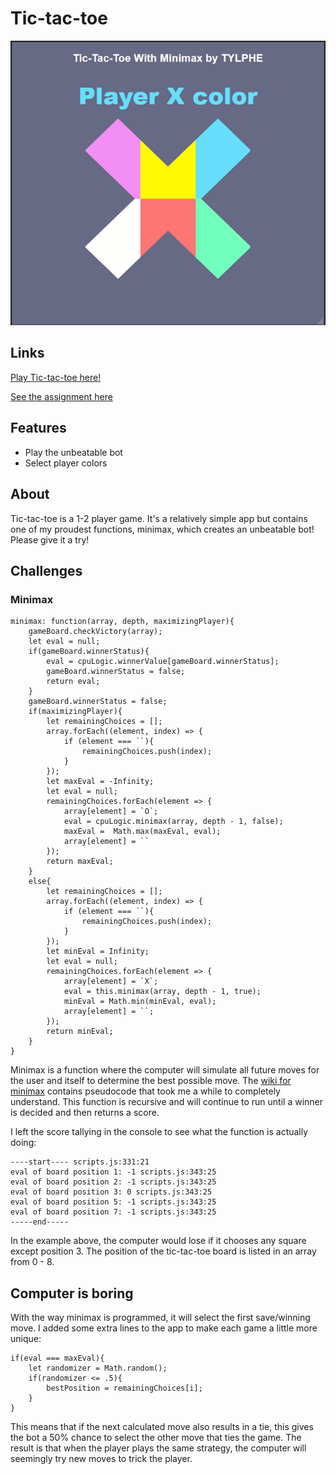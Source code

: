 # Tic-tac-toe

![](https://github.com/TYLPHE/TYLPHE/blob/main/readmeAssets/tic-tac-toe.gif)

## Links
[Play Tic-tac-toe here!](https://TYLPHE.github.io/tic-tac-toe/)

[See the assignment here](https://www.theodinproject.com/paths/full-stack-javascript/courses/javascript/lessons/tic-tac-toe)

## Features
- Play the unbeatable bot
- Select player colors

## About
Tic-tac-toe is a 1-2 player game. It's a relatively simple app but contains one of my proudest functions, minimax, which creates an unbeatable bot! Please give it a try!

## Challenges
### Minimax
```
minimax: function(array, depth, maximizingPlayer){
    gameBoard.checkVictory(array);
    let eval = null;
    if(gameBoard.winnerStatus){
        eval = cpuLogic.winnerValue[gameBoard.winnerStatus];
        gameBoard.winnerStatus = false;
        return eval;
    }
    gameBoard.winnerStatus = false;
    if(maximizingPlayer){
        let remainingChoices = [];
        array.forEach((element, index) => {
            if (element === ``){
                remainingChoices.push(index);
            }
        });
        let maxEval = -Infinity;
        let eval = null;
        remainingChoices.forEach(element => {
            array[element] = `O`;
            eval = cpuLogic.minimax(array, depth - 1, false);
            maxEval =  Math.max(maxEval, eval);
            array[element] = ``
        });
        return maxEval;
    }
    else{
        let remainingChoices = [];
        array.forEach((element, index) => {
            if (element === ``){
                remainingChoices.push(index);
            }
        });
        let minEval = Infinity;
        let eval = null;
        remainingChoices.forEach(element => {
            array[element] = `X`;
            eval = this.minimax(array, depth - 1, true);
            minEval = Math.min(minEval, eval);
            array[element] = ``;
        });
        return minEval;
    }
}
```

Minimax is a function where the computer will simulate all future moves for the user and itself to determine the best possible move. The [wiki for minimax](https://en.wikipedia.org/wiki/Minimax) contains pseudocode that took me a while to completely understand. This function is recursive and will continue to run until a winner is decided and then returns a score.

I left the score tallying in the console to see what the function is actually doing:

```
----start---- scripts.js:331:21
eval of board position 1: -1 scripts.js:343:25
eval of board position 2: -1 scripts.js:343:25
eval of board position 3: 0 scripts.js:343:25
eval of board position 5: -1 scripts.js:343:25
eval of board position 7: -1 scripts.js:343:25
-----end-----
```

In the example above, the computer would lose if it chooses any square except position 3. The position of the tic-tac-toe board is listed in an array from 0 - 8.

## Computer is boring
With the way minimax is programmed, it will select the first save/winning move. I added some extra lines to the app to make each game a little more unique:

```
if(eval === maxEval){
    let randomizer = Math.random();
    if(randomizer <= .5){
        bestPosition = remainingChoices[i];
    }
}  
```

This means that if the next calculated move also results in a tie, this gives the bot a 50% chance to select the other move that ties the game. The result is that when the player plays the same strategy, the computer will seemingly try new moves to trick the player.
